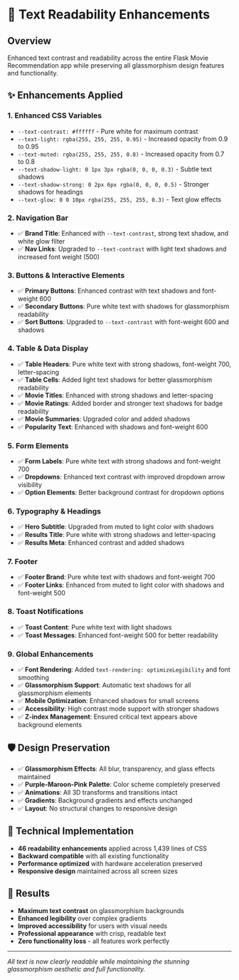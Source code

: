 # 🎨 Text Readability Enhancements

## Overview

Enhanced text contrast and readability across the entire Flask Movie Recommendation app while preserving all glassmorphism design features and functionality.

## ✨ Enhancements Applied

### 1. **Enhanced CSS Variables**

- `--text-contrast: #ffffff` - Pure white for maximum contrast
- `--text-light: rgba(255, 255, 255, 0.95)` - Increased opacity from 0.9 to 0.95
- `--text-muted: rgba(255, 255, 255, 0.8)` - Increased opacity from 0.7 to 0.8
- `--text-shadow-light: 0 1px 3px rgba(0, 0, 0, 0.3)` - Subtle text shadows
- `--text-shadow-strong: 0 2px 6px rgba(0, 0, 0, 0.5)` - Stronger shadows for headings
- `--text-glow: 0 0 10px rgba(255, 255, 255, 0.3)` - Text glow effects

### 2. **Navigation Bar**

- ✅ **Brand Title**: Enhanced with `--text-contrast`, strong text shadow, and white glow filter
- ✅ **Nav Links**: Upgraded to `--text-contrast` with light text shadows and increased font weight (500)

### 3. **Buttons & Interactive Elements**

- ✅ **Primary Buttons**: Enhanced contrast with text shadows and font-weight 600
- ✅ **Secondary Buttons**: Pure white text with shadows for glassmorphism readability
- ✅ **Sort Buttons**: Upgraded to `--text-contrast` with font-weight 600 and shadows

### 4. **Table & Data Display**

- ✅ **Table Headers**: Pure white text with strong shadows, font-weight 700, letter-spacing
- ✅ **Table Cells**: Added light text shadows for better glassmorphism readability
- ✅ **Movie Titles**: Enhanced with strong shadows and letter-spacing
- ✅ **Movie Ratings**: Added border and stronger text shadows for badge readability
- ✅ **Movie Summaries**: Upgraded color and added shadows
- ✅ **Popularity Text**: Enhanced with shadows and font-weight 600

### 5. **Form Elements**

- ✅ **Form Labels**: Pure white text with strong shadows and font-weight 700
- ✅ **Dropdowns**: Enhanced text contrast with improved dropdown arrow visibility
- ✅ **Option Elements**: Better background contrast for dropdown options

### 6. **Typography & Headings**

- ✅ **Hero Subtitle**: Upgraded from muted to light color with shadows
- ✅ **Results Title**: Pure white with strong shadows and letter-spacing
- ✅ **Results Meta**: Enhanced contrast and added shadows

### 7. **Footer**

- ✅ **Footer Brand**: Pure white text with shadows and font-weight 700
- ✅ **Footer Links**: Enhanced from muted to light color with shadows and font-weight 500

### 8. **Toast Notifications**

- ✅ **Toast Content**: Pure white text with light shadows
- ✅ **Toast Messages**: Enhanced font-weight 500 for better readability

### 9. **Global Enhancements**

- ✅ **Font Rendering**: Added `text-rendering: optimizeLegibility` and font smoothing
- ✅ **Glassmorphism Support**: Automatic text shadows for all glassmorphism elements
- ✅ **Mobile Optimization**: Enhanced shadows for small screens
- ✅ **Accessibility**: High contrast mode support with stronger shadows
- ✅ **Z-index Management**: Ensured critical text appears above background elements

## 🛡️ Design Preservation

- ✅ **Glassmorphism Effects**: All blur, transparency, and glass effects maintained
- ✅ **Purple-Maroon-Pink Palette**: Color scheme completely preserved
- ✅ **Animations**: All 3D transforms and transitions intact
- ✅ **Gradients**: Background gradients and effects unchanged
- ✅ **Layout**: No structural changes to responsive design

## 🔧 Technical Implementation

- **46 readability enhancements** applied across 1,439 lines of CSS
- **Backward compatible** with all existing functionality
- **Performance optimized** with hardware acceleration preserved
- **Responsive design** maintained across all screen sizes

## 🎯 Results

- **Maximum text contrast** on glassmorphism backgrounds
- **Enhanced legibility** over complex gradients
- **Improved accessibility** for users with visual needs
- **Professional appearance** with crisp, readable text
- **Zero functionality loss** - all features work perfectly

---

_All text is now clearly readable while maintaining the stunning glassmorphism aesthetic and full functionality._
